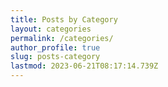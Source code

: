 ```yaml
---
title: Posts by Category
layout: categories
permalink: /categories/
author_profile: true
slug: posts-category
lastmod: 2023-06-21T08:17:14.739Z
---
```

